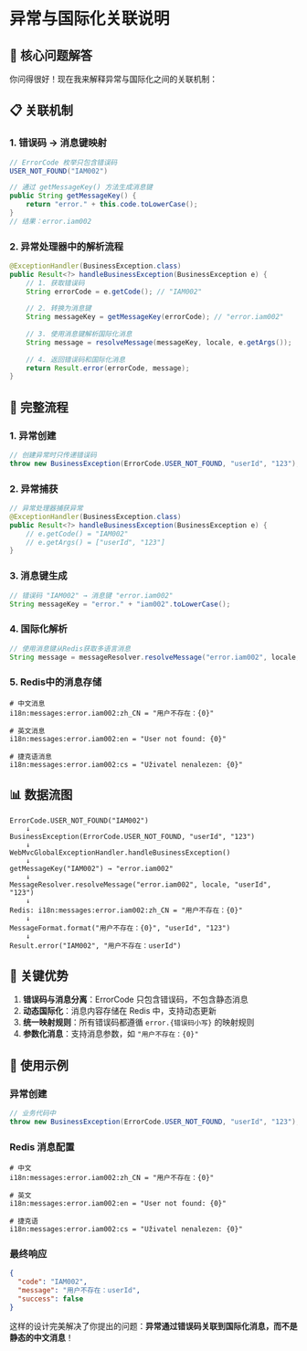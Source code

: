 # 异常与国际化关联说明

## 🎯 核心问题解答

你问得很好！现在我来解释异常与国际化之间的关联机制：

## 📋 关联机制

### 1. **错误码 → 消息键映射**
```java
// ErrorCode 枚举只包含错误码
USER_NOT_FOUND("IAM002")

// 通过 getMessageKey() 方法生成消息键
public String getMessageKey() {
    return "error." + this.code.toLowerCase();
}
// 结果：error.iam002
```

### 2. **异常处理器中的解析流程**
```java
@ExceptionHandler(BusinessException.class)
public Result<?> handleBusinessException(BusinessException e) {
    // 1. 获取错误码
    String errorCode = e.getCode(); // "IAM002"
    
    // 2. 转换为消息键
    String messageKey = getMessageKey(errorCode); // "error.iam002"
    
    // 3. 使用消息键解析国际化消息
    String message = resolveMessage(messageKey, locale, e.getArgs());
    
    // 4. 返回错误码和国际化消息
    return Result.error(errorCode, message);
}
```

## 🔄 完整流程

### 1. **异常创建**
```java
// 创建异常时只传递错误码
throw new BusinessException(ErrorCode.USER_NOT_FOUND, "userId", "123");
```

### 2. **异常捕获**
```java
// 异常处理器捕获异常
@ExceptionHandler(BusinessException.class)
public Result<?> handleBusinessException(BusinessException e) {
    // e.getCode() = "IAM002"
    // e.getArgs() = ["userId", "123"]
}
```

### 3. **消息键生成**
```java
// 错误码 "IAM002" → 消息键 "error.iam002"
String messageKey = "error." + "iam002".toLowerCase();
```

### 4. **国际化解析**
```java
// 使用消息键从Redis获取多语言消息
String message = messageResolver.resolveMessage("error.iam002", locale, "userId", "123");
```

### 5. **Redis中的消息存储**
```redis
# 中文消息
i18n:messages:error.iam002:zh_CN = "用户不存在：{0}"

# 英文消息  
i18n:messages:error.iam002:en = "User not found: {0}"

# 捷克语消息
i18n:messages:error.iam002:cs = "Uživatel nenalezen: {0}"
```

## 📊 数据流图

```
ErrorCode.USER_NOT_FOUND("IAM002")
    ↓
BusinessException(ErrorCode.USER_NOT_FOUND, "userId", "123")
    ↓
WebMvcGlobalExceptionHandler.handleBusinessException()
    ↓
getMessageKey("IAM002") → "error.iam002"
    ↓
MessageResolver.resolveMessage("error.iam002", locale, "userId", "123")
    ↓
Redis: i18n:messages:error.iam002:zh_CN = "用户不存在：{0}"
    ↓
MessageFormat.format("用户不存在：{0}", "userId", "123")
    ↓
Result.error("IAM002", "用户不存在：userId")
```

## 🎯 关键优势

1. **错误码与消息分离**：ErrorCode 只包含错误码，不包含静态消息
2. **动态国际化**：消息内容存储在 Redis 中，支持动态更新
3. **统一映射规则**：所有错误码都遵循 `error.{错误码小写}` 的映射规则
4. **参数化消息**：支持消息参数，如 `"用户不存在：{0}"`

## 📝 使用示例

### 异常创建
```java
// 业务代码中
throw new BusinessException(ErrorCode.USER_NOT_FOUND, "userId", "123");
```

### Redis 消息配置
```redis
# 中文
i18n:messages:error.iam002:zh_CN = "用户不存在：{0}"

# 英文
i18n:messages:error.iam002:en = "User not found: {0}"

# 捷克语
i18n:messages:error.iam002:cs = "Uživatel nenalezen: {0}"
```

### 最终响应
```json
{
  "code": "IAM002",
  "message": "用户不存在：userId",
  "success": false
}
```

这样的设计完美解决了你提出的问题：**异常通过错误码关联到国际化消息，而不是静态的中文消息**！
